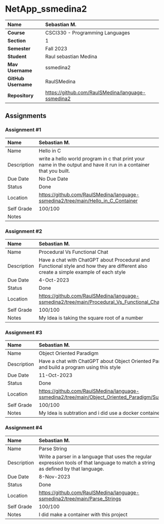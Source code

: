 # NetApp_ssmedina2

| Name | Sebastian M. |
|:---|:---|
| **Course** | CSCI330 - Programming Languages |
| **Section** | 1 |
| **Semester** | Fall 2023 |
| **Student** | Raul sebastian Medina |
| **Mav Username**            | ssmedina2 |
| **GitHub Username**         | RaulSMedina |
| **Repository**          | https://github.com/RaulSMedina/language-ssmedina2 |

## Assignments

### Assignment #1

| Name | Sebastian M. |
| :--- | :--- |
| Name | Hello in C |
| Description | write a hello world program in c that print your name in the output and have it run in a container that you built. |
| Due Date | No Due Date |
| Status | Done |
| Location | https://github.com/RaulSMedina/language-ssmedina2/tree/main/Hello_in_C_Container |
| Self Grade | 100/100 |
| Notes | |


### Assignment #2

| Name | Sebastian M. |
| :--- | :--- |
| Name | Procedural Vs Functional Chat |
| Description | Have a chat with ChatGPT about Procedural and Functional style and how they are different also create a simple example of each style |
| Due Date | 4-Oct-2023 |
| Status | Done |
| Location | https://github.com/RaulSMedina/language-ssmedina2/tree/main/Procedural_Vs_Functional_Chat |
| Self Grade | 100/100 |
| Notes | My Idea is taking the square root of a number |


### Assignment #3

| Name | Sebastian M. |
| :--- | :--- |
| Name | Object Oriented Paradigm |
| Description | Have a chat with ChatGPT about Object Oriented Paradigm style and build a program using this style |
| Due Date | 11-Oct-2023 |
| Status | Done |
| Location | https://github.com/RaulSMedina/language-ssmedina2/tree/main/Object_Oriented_Paradigm/SubtrationCode |
| Self Grade | 100/100 |
| Notes | My Idea is subtration and i did use a docker container |

### Assignment #4

| Name | Sebastian M. |
| :--- | :--- |
| Name | Parse String |
| Description | Write a parser in a language that uses the regular expression tools of that language to match a string as defined by that language. |
| Due Date | 8-Nov-2023 |
| Status | Done |
| Location | https://github.com/RaulSMedina/language-ssmedina2/tree/main/Parse_Strings |
| Self Grade | 100/100 |
| Notes | I did make a container with this project |